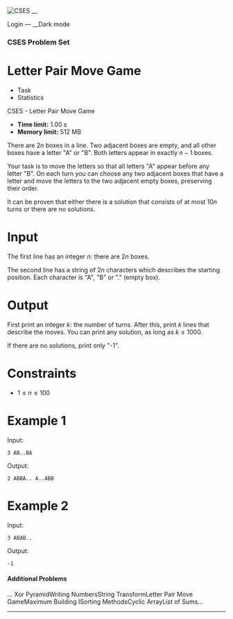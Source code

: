 ![CSES](/logo.png?1) __

Login — __Dark mode

### CSES Problem Set

# Letter Pair Move Game

  * Task
  * Statistics

CSES - Letter Pair Move Game

  * **Time limit:** 1.00 s
  * **Memory limit:** 512 MB

There are $2n$ boxes in a line. Two adjacent boxes are empty, and all other
boxes have a letter "A" or "B". Both letters appear in exactly $n-1$ boxes.

Your task is to move the letters so that all letters "A" appear before any
letter "B". On each turn you can choose any two adjacent boxes that have a
letter and move the letters to the two adjacent empty boxes, preserving their
order.

It can be proven that either there is a solution that consists of at most
$10n$ turns or there are no solutions.

# Input

The first line has an integer $n$: there are $2n$ boxes.

The second line has a string of $2n$ characters which describes the starting
position. Each character is "A", "B" or "." (empty box).

# Output

First print an integer $k$: the number of turns. After this, print $k$ lines
that describe the moves. You can print any solution, as long as $k \le 1000$.

If there are no solutions, print only "-1".

# Constraints

  * $1 \le n \le 100$

# Example 1

Input:

``` 3 AB..BA ```

Output:

``` 2 ABBA.. A..ABB ```

# Example 2

Input:

``` 3 ABAB.. ```

Output:

``` -1 ```

#### Additional Problems

... Xor PyramidWriting NumbersString TransformLetter Pair Move GameMaximum
Building ISorting MethodsCyclic ArrayList of Sums...

* * *

